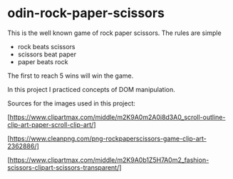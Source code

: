 # odin-rock-paper-scissors

This is the well known game of rock paper scissors.
The rules are simple
- rock beats scissors
- scissors beat paper
- paper beats rock

The first to reach 5 wins will win the game.

In this project I practiced concepts of DOM manipulation.

Sources for the images used in this project:

[https://www.clipartmax.com/middle/m2K9A0m2A0i8d3A0_scroll-outline-clip-art-paper-scroll-clip-art/]

[https://www.cleanpng.com/png-rockpaperscissors-game-clip-art-2362886/]

[https://www.clipartmax.com/middle/m2K9A0b1Z5H7A0m2_fashion-scissors-clipart-scissors-transparent/]